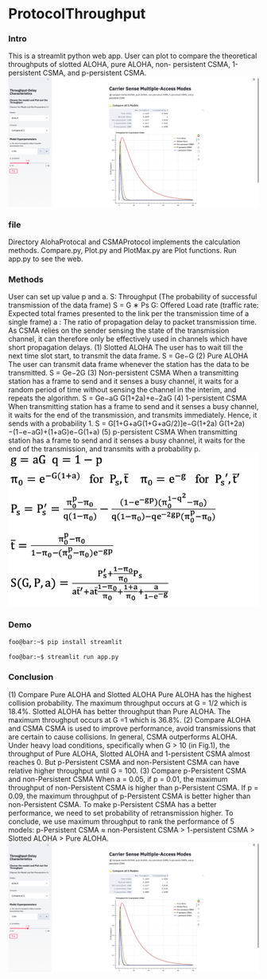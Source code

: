 # ProtocolThroughput

### Intro
This is a streamlit python web app. User can plot to compare the 
theoretical throughputs of slotted ALOHA, pure ALOHA, non- persistent CSMA, 1-persistent CSMA, and p-persistent CSMA.
![main](assets/main.png)
### file 
Directory AlohaProtocal and CSMAProtocol implements the calculation methods.
Compare.py, Plot.py and PlotMax.py are Plot functions.
Run app.py to see the web.
 
### Methods
User can set up value p and a.
S: Throughput (The probability of successful transmission of the data frame) S = G ∗ Ps
G: Offered Load rate (traffic rate: Expected total frames presented to the link per the transmission time of a single frame)
a : The ratio of propagation delay to packet transmission time. As CSMA relies on the sender sensing the state of the transmission channel,
it can therefore only be effectively used in channels which have short propagation delays. 
(1) Slotted ALOHA
The user has to wait till the next time slot start, to transmit the data frame.
S = Ge−G
(2) Pure ALOHA
The user can transmit data frame whenever the station has the data to be transmitted. S = Ge−2G
(3) Non-persistent CSMA
When a transmitting station has a frame to send and it senses a busy channel, it waits for a random period of time without sensing the channel in the interim, and repeats the algorithm.
S = Ge−aG G(1+2a)+e−2aG
(4) 1-persistent CSMA
When transmitting station has a frame to send and it senses a busy channel, it waits for the end of the
transmission, and transmits immediately. Hence, it sends with a probability 1.
S = G[1+G+aG(1+G+aG/2)]e−G(1+2a) G(1+2a)−(1−e−aG)+(1+aG)e−G(1+a)
(5) p-persistent CSMA
When transmitting station has a frame to send and it senses a busy channel, 
it waits for the end of the transmission, and transmits with a probability p.
![formula5](assets/formula.png)

### Demo
```console
foo@bar:~$ pip install streamlit
```
```console
foo@bar:~$ streamlit run app.py
```

### Conclusion
(1) Compare Pure ALOHA and Slotted ALOHA
Pure ALOHA has the highest collision probability. The maximum throughput occurs at G = 1/2 which is 18.4%. 
Slotted ALOHA has better throughput than Pure ALOHA. 
The maximum throughput occurs at G =1 which is 36.8%.
(2) Compare ALOHA and CSMA
CSMA is used to improve performance, avoid transmissions that are certain to cause collisions. In general, CSMA outperforms ALOHA. 
Under heavy load conditions, specifically when G > 10 (in Fig.1), the throughput of Pure ALOHA, Slotted ALOHA and 1-persistent CSMA almost reaches 0. 
But p-Persistent CSMA and non-Persistent CSMA can have relative higher throughput until G = 100.
(3) Compare p-Persistent CSMA and non-Persistent CSMA
When a = 0.05, if p = 0.01, the maximum throughput of non-Persistent CSMA is higher than p-Persistent CSMA.
If p = 0.09, the maximum throughput of p-Persistent CSMA is better higher than non-Persistent CSMA.
To make p-Persistent CSMA has a better performance, we need to set probability of retransmission higher.
To conclude, we use maximum throughput to rank the performance of 5 models:
p-Persistent CSMA ≈ non-Persistent CSMA > 1-persistent CSMA > Slotted ALOHA > Pure ALOHA.
[![Watch the video](assets/main.png)](https://youtu.be/LYloJ2HxejE)
